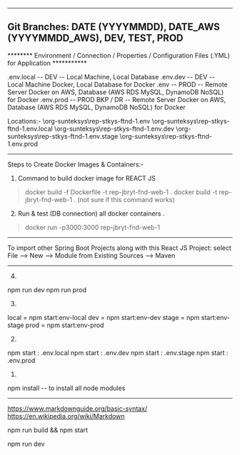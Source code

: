 
-----------------------------------------------------------------------------------------------------------------------------
Git Branches: DATE (YYYYMMDD), DATE_AWS (YYYYMMDD_AWS), DEV, TEST, PROD
-----------------------------------------------------------------------------------------------------------------------------
******** Environment / Connection / Properties / Configuration Files (.YML) for Application ***********

.env.local -- DEV -- Local Machine, Local Database
.env.dev   -- DEV -- Local Machine Docker, Local Database for Docker
.env       -- PROD -- Remote Server Docker on AWS, Database (AWS RDS MySQL, DynamoDB NoSQL) for Docker
.env.prod  -- PROD BKP / DR -- Remote Server Docker on AWS, Database (AWS RDS MySQL, DynamoDB NoSQL) for Docker

Locations:-
\org-sunteksys\rep-stkys-ftnd-1\.env
\org-sunteksys\rep-stkys-ftnd-1\.env.local
\org-sunteksys\rep-stkys-ftnd-1\.env.dev
\org-sunteksys\rep-stkys-ftnd-1\.env.stage
\org-sunteksys\rep-stkys-ftnd-1\.env.prod

---------------------------------------------------------------------------------------------
Steps to Create Docker Images & Containers:-
1. Command to build docker image for REACT JS
> docker build -f Dockerfile -t rep-jbryt-fnd-web-1 .
> docker build -t rep-jbryt-fnd-web-1 .     (not sure if this command works)
2. Run & test (DB connection) all docker containers .

> docker run -p3000:3000 rep-jbryt-fnd-web-1

--------------------------------------------------------------------------
To import other Spring Boot Projects along with this React JS Project:
select File --> New --> Module from Existing Sources --> Maven

--------------------------------------------------------------------------
4.
npm run dev
npm run prod

3.
local = npm start:env-local
dev = npm start:env-dev
stage = npm start:env-stage
prod = npm start:env-prod

2.
npm start : .env.local
npm start : .env.dev
npm start : .env.stage
npm start : .env.prod

1.
npm install -- to install all node modules

----------------------------------------------------------------------------------

https://www.markdownguide.org/basic-syntax/
https://en.wikipedia.org/wiki/Markdown



npm run build && npm start

npm run dev